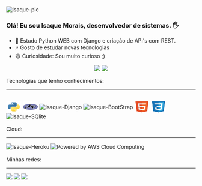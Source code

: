 <img align="center" height="370" width="800" alt="Isaque-pic" src="https://i.sstatic.net/gmMTp.gif">

### Olá! Eu sou Isaque Morais, desenvolvedor de sistemas. 🖐️

- 🌱 Estudo Python WEB com Django e criação de API's com REST.
- ⚡ Gosto de estudar novas tecnologias
- 😄 Curiosidade: Sou muito curioso ;)
 

<div align="center">
   <img height="180em"   align="center" src="https://github-readme-stats.vercel.app/api?username=Isaque-morais&show_icons=true&theme=react&include_all_commits=true&count_private=true"/>
   <img height="180em"  align="center" src="https://github-readme-stats.vercel.app/api/top-langs/?username=Isaque-Morais&layout=compact&langs_count=7&theme=react" />
  </div>
  
<div style="display: inline_block"><br>
 Tecnologias que tenho conhecimentos:
 <hr>
 <br>
  <img align="center" alt="Isaque-Python" height="30" width="40" src="https://raw.githubusercontent.com/devicons/devicon/master/icons/python/python-original.svg">
  <img align="center" alt="Isaque-PHP" height="30" width="40" src="https://raw.githubusercontent.com/devicons/devicon/master/icons/php/php-original.svg">
  <img align="center" alt="Isaque-Django" height="30" width="80" src="https://img.shields.io/badge/Django-092E20?style=for-the-badge&logo=django&logoColor=whit">
  <img align="center" alt="Isaque-BootStrap" height="30" width="80" src="https://img.shields.io/badge/Bootstrap-563D7C?style=for-the-badge&logo=bootstrap&logoColor=white">
  <img align="center" alt="Isaque-HTML" height="30" width="40" src="https://raw.githubusercontent.com/devicons/devicon/master/icons/html5/html5-original.svg">
  <img align="center" alt="Isaque-CSS" height="30" width="40" src="https://raw.githubusercontent.com/devicons/devicon/master/icons/css3/css3-original.svg">
  <img align="center" alt="Isaque-SQlite" height="30" width="80" src="https://img.shields.io/badge/SQLite-07405E?style=for-the-badge&logo=sqlite&logoColor=white">

</div>

<br>

<div>
 Cloud:
 <hr>
  <img align= "center" alt="Isaque-Heroku" height="30" width="80" src="https://img.shields.io/badge/Heroku-430098?style=for-the-badge&logo=heroku&logoColor=white">
   
  <img align= "center" height="60" width="70" src="https://static-00.iconduck.com/assets.00/aws-icon-2048x2048-274bm1xi.png" alt="Powered by AWS Cloud Computing">
  <br>
  <br>
  
<div>	
  Minhas redes:
 <hr>
 <a href="https://discord.gg/channels/@me" target="_blank"><img src="https://img.shields.io/badge/Discord-7289DA?style=for-the-badge&logo=discord&logoColor=white" target="_blank"></a></a> 
  <a href = "mailto:isaquemorais5@gmail.com"><img src="https://img.shields.io/badge/-Gmail-%23333?style=for-the-badge&logo=gmail&logoColor=white" target="_blank"></a>
  <a href="https://www.linkedin.com/in/isaque-morais-a46589203/?originalSubdomain=br" target="_blank"><img src="https://img.shields.io/badge/-LinkedIn-%230077B5?style=for-the-badge&logo=linkedin&logoColor=white" target="_blank"></a> 
 

 </div>
